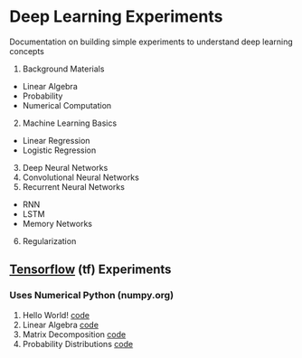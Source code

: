 # Deep Learning Experiments
Documentation on building simple experiments to understand deep learning concepts

1. Background Materials
  - Linear Algebra
  - Probability
  - Numerical Computation
2. Machine Learning Basics
  - Linear Regression
  - Logistic Regression
3. Deep Neural Networks
4. Convolutional Neural Networks
5. Recurrent Neural Networks
  - RNN
  - LSTM
  - Memory Networks
6. Regularization

## [Tensorflow](https://www.tensorflow.org/) (tf) Experiments
### Uses Numerical Python (numpy.org)
1. Hello World! [code](https://github.com/roatienza/Deep-Learning-Experiments/blob/master/Experiments/Tensorflow/Intro/hello.py) 
2. Linear Algebra [code](https://github.com/roatienza/Deep-Learning-Experiments/blob/master/Experiments/Tensorflow/Math/linear_algebra.py)
3. Matrix Decomposition [code](https://github.com/roatienza/Deep-Learning-Experiments/blob/master/Experiments/Tensorflow/Math/decomposition.py)
4. Probability Distributions [code](https://github.com/roatienza/Deep-Learning-Experiments/blob/master/Experiments/Tensorflow/Probability/distributions.py)
